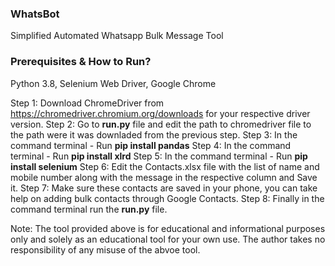 ### WhatsBot
Simplified Automated Whatsapp Bulk Message Tool

### Prerequisites & How to Run?
Python 3.8, Selenium Web Driver, Google Chrome

Step 1: Download ChromeDriver from https://chromedriver.chromium.org/downloads for your respective driver version.
Step 2: Go to **run.py** file and edit the path to chromedriver file to the path were it was downladed from the previous step.
Step 3: In the command terminal - Run **pip install pandas**
Step 4: In the command terminal - Run **pip install xlrd**
Step 5: In the command terminal - Run **pip install selenium** 
Step 6: Edit the Contacts.xlsx file with the list of name and mobile number along with the message in the respective column and Save it.
Step 7: Make sure these contacts are saved in your phone, you can take help on adding bulk contacts through Google Contacts.
Step 8: Finally in the command terminal run the **run.py** file.

Note: The tool provided above is for educational and informational purposes only and solely as an educational tool for your own use. The author takes no responsibility of any misuse of the abvoe tool.
